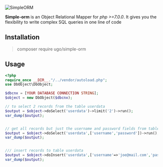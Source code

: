 ![SimpleORM](https://e7.pngegg.com/pngimages/916/639/png-clipart-node-js-object-relational-mapping-javascript-postgresql-npm-server-blue-angle-thumbnail.png)

**Simple-orm** is an Object Relational Mapper for _php >=7.0.0_.
It gives you the flexibility to write complex SQL queries in one line of code

## Installation
> composer require ugo/simple-orm

## Usage
```php
<?php
require_once __DIR__."/../vendor/autoload.php";
use DbObject\DbObject;

$dbcnx = [YOUR DATABASE CONNECTION STRING];
$object = new DbObject($dbcnx);

// to select 2 records from the table userdata 
$output = $object->doSelect('userdata')->limit('2')->run();
var_dump($output);


// get all records but just the username and password fields from table userdata 
$output = $object->doSelect('userdata',['username','password'])->run();
var_dump($output);


/// insert records to table userdata 
$output = $object->doInsert('userdata',['username'=>'joe@mail.com','password'=>'123456'],[]);
var_dump($output);
```